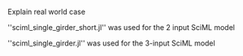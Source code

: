 Explain real world case



''sciml_single_girder_short.jl'' was used for the 2 input SciML model 

''sciml_single_girder.jl'' was used for the 3-input SciML model